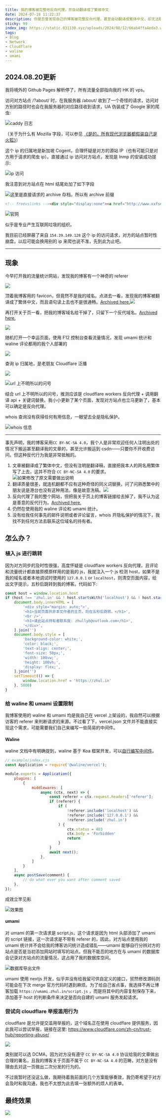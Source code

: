 ```yaml
---
title: 我的博客被完整地反向代理，并自动翻译成了繁体中文
date: 2024-07-18 11:22:37
description: 你是否曾发现自己的博客被完整反向代理，甚至自动翻译成繁体中文，却无法联系到对方？本文作者亲身经历了这一事件，并详细记录了发现过程、技术分析和应对策略。通过分析流量来源和服务器日志，作者识别出对方使用 Cloudflare Workers 进行反向代理和自动翻译，同时调用原站的评论和统计服务。文章分享了如何通过注入 JavaScript 进行跳转、设置 Waline 和 Umami 的访问限制，以及向 Cloudflare 举报滥用行为等方法，有效保护原创内容。如果你也关心博客安全和版权保护，这篇文章将为你提供实用的技术思路和解决方案。
sticky: 99
index_img: https://static.031130.xyz/uploads/2024/08/12/66ab4ffa4eda3.webp
tags:
- Blog
- Network
- Cloudflare
- waline
- umami
---
```


## 2024.08.20更新

我将境外的 Github Pages 解析停了，所有流量全部指向我的 HK 的 vps。

访问对方站点 /?about/ 时，在我服务器 /about/ 收到了一个奇怪的请求，访问对方别的路径时也会在我服务器的对应路径收到请求，UA 伪装成了 Google 家的爬虫:

![caddy 日志](https://static.031130.xyz/uploads/2024/08/20/82e8dc389f081.webp)

（关于为什么有 Mozilla 字段，可以参见 [《是的，所有现代浏览器都假装自己是火狐》](https://imbearchild.cyou/archives/2024/04/yes-browser-are-faking-to-be-firefox/)）

这个 ip 的归属地是新加坡 Cogent，合理怀疑是对方的源站 IP（也有可能只是对方用于请求的爬虫 ip）。直接通过 ip 访问对方站点，发现是 lnmp 的安装成功提示:

![ip 访问](https://static.031130.xyz/uploads/2024/08/20/4d181fd0bcc11.webp)

我注意到对方站点在 html 结尾处加了如下字段

![这里是直接请求的 archive 存档，所以有 archive 前缀](https://static.031130.xyz/uploads/2024/08/20/057a829ec9e4a.webp)

```html
<!-- freevslinks --><div style="display:none"><a href="http://www.xxfseo.com/?time=1721267439">xxfseo.com</a></div><!-- /freevslinks -->
```

![官网](https://static.031130.xyz/uploads/2024/08/20/b0449632623b2.webp)

似乎是专业产生互联网垃圾的组织。

我目前已经屏蔽了来自 `154.39.149.128` 这个 ip 的访问请求，对方的站点暂时性崩盘，以后可能会换用别的 ip 来爬也说不准，先到此为止吧。

***

## 现象

今早打开我的流量统计网站，发现我的博客有一个神奇的 referer

![](https://static.031130.xyz/uploads/2024/08/12/66989d79e740c.webp)

顶着我博客用的 favicon，但竟然不是我的域名。点进去一看，发现我的博客被翻译成了繁体中文，而且语句读上去也不是很通畅。[Archived here.](https://web.archive.org/web/20240718015038/https://theodorelobas.com/)![](https://static.031130.xyz/uploads/2024/08/12/66ab4ffa4eda3.webp)

再打开关于页一看，把我的博客域名给干掉了，只留下一个反代域名。[Archived here.](http://web.archive.org/web/20240718034705/https://theodorelobas.com/?about/)

![](https://static.031130.xyz/uploads/2024/08/12/66989f7f73b90.webp)

随机打开一个幸运页面，使用 F12 控制台查看流量情况，发现 umami 统计和 waline 评论都用的我个人部署的

![](https://static.031130.xyz/uploads/2024/08/12/6698a0bf39f8d.webp)

查询 ip 归属地，是老朋友 Cloudflare 泛播

![](https://static.031130.xyz/uploads/2024/08/12/6698a101845a2.webp)

![url 上不明所以的问号](https://static.031130.xyz/uploads/2024/08/12/6698a2dd3d78a.webp)

结合 url 上不明所以的问号，推测应该是 cloudflare workers 反向代理 + 调用翻译 api + 关键词替换。我小小更新了某个页面，发现对方站点也立马更新了，基本可以确定是反向代理。

whois 查询没有获得任何有用信息，一眼望去全是隐私保护。

![whois 信息](https://static.031130.xyz/uploads/2024/08/12/6698a2deaa9d0.webp)

***

事先声明，我的博客采用`CC BY-NC-SA 4.0`，我个人是非常欢迎任何人注明出处的情况下搬运甚至翻译我的文章的，甚至允许搬运到 csdn——只要你不开收费访问。但这种反代行为我是非常抵触的。

1. 文章被翻译成了繁体中文，但没有注明是翻译稿，直接把我本人的网名用繁体写了上去，这并不符合 `CC BY-NC-SA 4.0` 的要求。![如果修改了原文需要做出说明](https://static.031130.xyz/uploads/2024/08/12/669929695144b.webp)
2. 翻译质量很差，就连机翻都不应有这种奇怪的同义词替换，问了问熟悉繁中的朋友说是港台也没有这种用法，像是故意洗稿。![](https://static.031130.xyz/uploads/2024/08/12/6699bdbab5f0a.webp)
3. 反向代理了我的整个网站，但把我关于页上的博客链接给去掉了，我不认为这是善意的反代行为。[Archived here.](http://web.archive.org/web/20240718034705/https://theodorelobas.com/?about/)
4. 仍然在使用我的 waline 评论和 umami 统计。
5. 没有给我任何事先的邮件说明或者评论留言，whois 开隐私保护的情况下，我找不到任何方法去联系这位域名的持有者。

## 怎么办？

### 植入 js 进行跳转

因为对方同步的及时性很强，高度怀疑是 cloudflare workers 反向代理，且评论和流量统计都直接原模原样用的是我的 js，我就注入一个 js 检测 host，如果不是我的域名或者本地调试时使用的 `127.0.0.1` or `localhost`，则清空页面内容，给出文字提示，五秒后跳转到我的博客。代码如下:

```javascript
const host = window.location.host
if (host !== 'zhul.in' && ! host.startsWith('localhost') && ! host.startsWith('127.0.0.1')) {
    document.body.innerHTML = [
        '<div style="margin: auto;">',
        '<h1>当前页面并非本文作者的主页，将在五秒后跳转。</h1>',
        '<br />',
        '<h1>请此站点持有者联系我: zhullyb@outlook.com</h1>',
        '</div>',
    ].join('')
    document.body.style = [
        'background-color: white;',
        'color: black;',
        'text-align: center;',
        'font-size: 50px;',
        'width: 100vw;',
        'height: 100vh;',
        'display: flex;',
    ].join('')
    setTimeout(() => {
        window.location.href = 'https://zhul.in'
    }, 5000)
}
```

### 给 waline 和 umami 设置限制

我博客使用的 waline 和 umami 均是我自己在 vercel 上架设的，我自然可以根据访客的 referer 来判断请求的来源。不过看了下，vercel.json 文件并不能直接实现这个需求，可能需要我们自己来编写一些简易的中间件。

#### Waline

waline 文档中有明确提到，waline 基于 Koa 框架开发，可以[自行编写中间件](https://waline.js.org/reference/server/plugin.html#%E5%9F%BA%E4%BA%8E%E4%B8%AD%E9%97%B4%E4%BB%B6%E5%88%B6%E4%BD%9C)。

```js
// example/index.cjs
const Application = require('@waline/vercel');

module.exports = Application({
    plugins: [
        {
            middlewares: [
                async (ctx, next) => {
                    const referer = ctx.request.headers['referer'];
                    if (referer) {
                        if (
                            !referer.include('localhost') &&
                            !referer.include('127.0.0.1') &&
                            !referer.include('zhul.in')
                        ) {
                            ctx.status = 403
                            ctx.body = 'Forbidden'
                            return
                        }
                    }
                    await next();
                },
            ]
        }
    ],
    async postSave(comment) {
        // do what ever you want after comment saved
    },
});
```

成效立竿见影

![效果图](https://static.031130.xyz/uploads/2024/08/12/6698d6570a780.webp)

#### umami

对 umami 的第一次请求是 script.js，这个请求是因为 html 头部添加了 umami 的 script 链接，这一次请求是不带有 referer 的，因此，对方站点使用我的 umami 统计并不会给我的博客访问统计造成错乱——umami 能够自行分辨对方的站点是否是当初添加网站时填写的站点。但我不能忍的地方在与 umami 的数据库会记录对方站点的流量情况，这占用了我的数据库空间。

![数据库导出文件](https://static.031130.xyz/uploads/2024/08/12/6698d9c326739.webp)

umami 使用 nextjs 开发，似乎并没有给我留可供自定义的接口，贸然修改源码则可能会在下次 merge 官方代码时遇到麻烦。为了给自己省点事，我选择不再让博客加载 `https://umami.zhul.in/script.js` ，而是将其中的内容复制保存下来，添加基于 host 的判断条件来决定是否向自建的 umami 服务发起请求。

### 尝试向 cloudflare 举报滥用行为

cloudflare 是允许提交滥用举报的，这个域名正在使用 cloudflare 提供服务，因此我可以尝试举报，链接在这里: https://www.cloudflare.com/zh-cn/trust-hub/reporting-abuse/

![](https://static.031130.xyz/uploads/2024/08/12/669926eddb16e.webp)

类别就可以选 DCMA，因为对方没有遵守 `CC BY-NC-SA 4.0` 协议给我的文章做出合理的署名，且我的博客关于页面不属于 `CC BY-NC-SA 4.0` 的范畴，对方是没有理由去对这一页做出二次分发的行为的。

不过我暂时还没这么做，我期待着我前面的几个方案能够奏效，我仍寄希望于对方会及时和我沟通，我也不太想为此去填一张额外的烦人的表单。

## 最终效果

![](https://static.031130.xyz/uploads/2024/08/12/66992ad0d2890.gif)